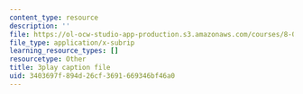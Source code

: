 ```yaml
---
content_type: resource
description: ''
file: https://ol-ocw-studio-app-production.s3.amazonaws.com/courses/8-01sc-classical-mechanics-fall-2016/3403697f894d26cf3691669346bf46a0_uua2hbbp7h4.srt
file_type: application/x-subrip
learning_resource_types: []
resourcetype: Other
title: 3play caption file
uid: 3403697f-894d-26cf-3691-669346bf46a0
---
```


